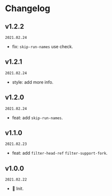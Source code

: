 # Changelog

## v1.2.2

`2021.02.24`

- fix: `skip-run-names` use check.

## v1.2.1

`2021.02.24`

- style: add more info.

## v1.2.0

`2021.02.24`

- feat: add `skip-run-names`.

## v1.1.0

`2021.02.23`

- feat: add `filter-head-ref` `filter-support-fork`.

## v1.0.0

`2021.02.22`

- 🎉 Init.
